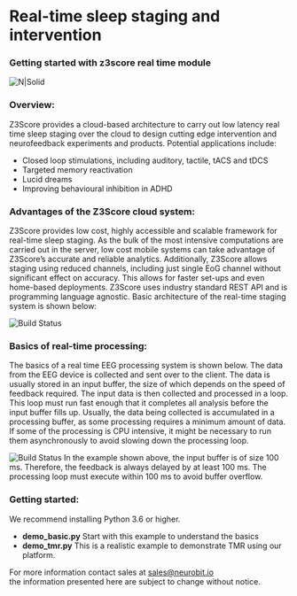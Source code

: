 # Real-time sleep staging and intervention
### Getting started with z3score real time module
![N|Solid](https://s3.amazonaws.com/www.neurobit.io/img/realtime/demo-screenshot.PNG)

### Overview:
Z3Score provides a cloud-based architecture to carry out low latency real time sleep staging over the cloud to design cutting edge intervention and neurofeedback experiments and products. Potential applications include:
 - Closed loop stimulations, including auditory, tactile, tACS and tDCS 
 - Targeted memory reactivation
 - Lucid dreams
 - Improving behavioural inhibition in ADHD

### Advantages of the Z3Score cloud system:

Z3Score provides low cost, highly accessible and scalable framework for real-time sleep staging. As the bulk of the most intensive computations are carried out in the server, low cost mobile systems can take advantage of Z3Score’s accurate and reliable analytics. Additionally, Z3Score allows staging using reduced channels, including just single EoG channel without significant effect on accuracy. This allows for faster set-ups and even home-based deployments. Z3Score uses industry standard REST API and is programming language agnostic. Basic architecture of the real-time staging system is shown below:

![Build Status](https://s3.amazonaws.com/www.neurobit.io/img/realtime/framework.png)

### Basics of real-time processing:

The basics of a real time EEG processing system is shown below. The data from the EEG device is collected and sent over to the client. The data is usually stored in an input buffer, the size of which depends on the speed of feedback required. The input data is then collected and processed in a loop. This loop must run fast enough that it completes all analysis before the input buffer fills up. Usually, the data being collected is accumulated in a processing buffer, as some processing requires a minimum amount of data. If some of the processing is CPU intensive, it might be necessary to run them asynchronously to avoid slowing down the processing loop. 

![Build Status](https://s3.amazonaws.com/www.neurobit.io/img/realtime/figures.png)
In the example shown above, the input buffer is of size 100 ms. Therefore, the feedback is always delayed by at least 100 ms. The processing loop must execute within 100 ms to avoid buffer overflow. 

### Getting started:
We recommend installing Python 3.6 or higher. 
 - **demo_basic.py** Start with this example to understand the basics
 - **demo_tmr.py** This is a realistic example to demonstrate TMR using our platform.

For more information contact sales at sales@neurobit.io  
the information presented here are subject to change without notice. 

